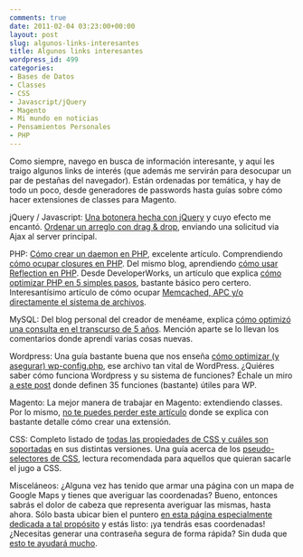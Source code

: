 ```yaml
---
comments: true
date: 2011-02-04 03:23:00+00:00
layout: post
slug: algunos-links-interesantes
title: Algunos links interesantes
wordpress_id: 499
categories:
- Bases de Datos
- Classes
- CSS
- Javascript/jQuery
- Magento
- Mi mundo en noticias
- Pensamientos Personales
- PHP
---
```


Como siempre, navego en busca de información interesante, y aquí les traigo algunos links de interés (que además me servirán para desocupar un par de pestañas del navegador). Están ordenadas por temática, y hay de todo un poco, desde generadores de passwords hasta guías sobre cómo hacer extensiones de classes para Magento.
<!-- more -->

jQuery / Javascript:
[Una botonera hecha con jQuery](http://playground.mobily.pl/jquery/mobily-blocks/demo.html#) y cuyo efecto me encantó.
[Ordenar un arreglo con drag & drop](http://www.webresourcesdepot.com/wp-content/uploads/file/jquerydragdrop/), enviando una solicitud via Ajax al server principal.

PHP:
[Cómo crear un daemon en PHP](http://kevin.vanzonneveld.net/techblog/article/create_daemons_in_php/), excelente artículo.
Comprendiendo [cómo ocupar closures en PHP](http://codeutopia.net/blog/2009/02/20/closures-coming-in-php-53-and-thats-a-good-thing/).
Del mismo blog, aprendiendo [cómo usar Reflection en PHP](http://codeutopia.net/blog/2009/02/16/practical-uses-for-reflection/).
Desde DeveloperWorks, un artículo que explica [cómo optimizar PHP en 5 simples pasos](http://www.ibm.com/developerworks/opensource/library/os-5waystunelamp/index.html?cmp=dw&cpb=dwlin&ct=dwgra&cr=twitter&ccy=zz&csr=lambwam), bastante básico pero certero.
Interesantísimo artículo de cómo ocupar [Memcached, APC y/o directamente el sistema de archivos](http://www.rooftopsolutions.nl/blog/107).

MySQL:
Del blog personal del creador de menéame, explica [cómo optimizó una consulta en el transcurso de 5 años](http://gallir.wordpress.com/2011/02/02/optimizando-obsesivamente-las-consultas-al-mysql/). Mención aparte se lo llevan los comentarios donde aprendí varias cosas nuevas.

Wordpress:
Una guía bastante buena que nos enseña [cómo optimizar (y asegurar) wp-config.php](http://digwp.com/2010/08/pimp-your-wp-config-php/), ese archivo tan vital de WordPress.
¿Quiéres saber cómo funciona Wordpress y su sistema de funciones? Échale un miro [a este post](http://ayudawordpress.com/35-funciones-utiles-para-functions-php-en-wordpress/) donde definen 35 funciones (bastante) útiles para WP.

Magento:
La mejor manera de trabajar en Magento: extendiendo classes. Por lo mismo, [no te puedes perder este artículo](http://simonyoung.net/magento-tips/extending-an-existing-class-in-magento/) donde se explica con bastante detalle cómo crear una extensión.

CSS:
Completo listado de [todas las propiedades de CSS y cuáles son soportadas](http://css-infos.net/) en sus distintas versiones.
Una guía acerca de los [pseudo-selectores de CSS](http://www.suburban-glory.com/blog?page=125), lectura recomendada para aquellos que quieran sacarle el jugo a CSS.

Misceláneos:
¿Alguna vez has tenido que armar una página con un mapa de Google Maps y tienes que averiguar las coordenadas? Bueno, entonces sabrás el dolor de cabeza que representa averiguar las mismas, hasta ahora. Sólo basta ubicar bien el puntero [en esta página especialmente dedicada a tal propósito](http://www.agenciacreativa.net/coordenadas_google_maps.php) y estás listo: ¡ya tendrás esas coordenadas!
¿Necesitas generar una contraseña segura de forma rápida? Sin duda que [esto te ayudará mucho](http://www.thebitmill.com/tools/password.html).

